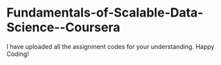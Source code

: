 # Fundamentals-of-Scalable-Data-Science--Coursera
I have uploaded all the assignment codes for your understanding. Happy Coding!
